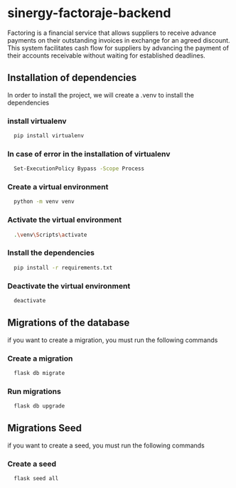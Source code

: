 # sinergy-factoraje-backend
Factoring is a financial service that allows suppliers to receive advance payments on their outstanding invoices in exchange for an agreed discount. This system facilitates cash flow for suppliers by advancing the payment of their accounts receivable without waiting for established deadlines.

## Installation of dependencies
In order to install the project, we will create a .venv to install the dependencies

### install virtualenv
```bash
  pip install virtualenv
```
### In case of error in the installation of virtualenv
```bash
  Set-ExecutionPolicy Bypass -Scope Process
```

### Create a virtual environment
```bash
  python -m venv venv
```

### Activate the virtual environment
```bash
  .\venv\Scripts\activate  
```

### Install the dependencies
```bash
  pip install -r requirements.txt
```

### Deactivate the virtual environment
```bash
  deactivate 
```

## Migrations of the database
if you want to create a migration, you must run the following commands

### Create a migration
```bash
  flask db migrate
```

### Run migrations
```bash
  flask db upgrade
```

## Migrations Seed
if you want to create a seed, you must run the following commands

### Create a seed
```bash
  flask seed all
```

